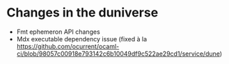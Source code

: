 # Changes in the duniverse

 - Fmt ephemeron API changes
 - Mdx executable dependency issue (fixed à la https://github.com/ocurrent/ocaml-ci/blob/98057c00918e793142c6b10049df9c522ae29cd1/service/dune)